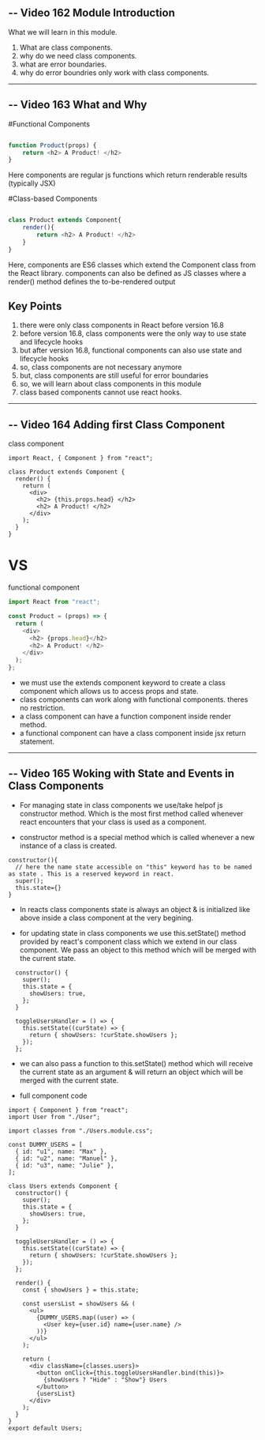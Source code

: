 ## -- Video 162 Module Introduction

What we will learn in this module.

1. What are class components.
2. why do we need class components.
3. what are error boundaries.
4. why do error boundries only work with class components.

---

## -- Video 163 What and Why

#Functional Components

```Javascript

function Product(props) {
    return <h2> A Product! </h2>
}

```

Here components are regular js functions which return renderable results (typically JSX)

#Class-based Components

```Javascript

class Product extends Component{
    render(){
        return <h2> A Product! </h2>
    }
}

```

Here, components are ES6 classes which extend the Component class from the React library.
components can also be defined as JS classes where a render() method defines the to-be-rendered output

## Key Points

1. there were only class components in React before version 16.8
2. before version 16.8, class components were the only way to use state and lifecycle hooks
3. but after version 16.8, functional components can also use state and lifecycle hooks
4. so, class components are not necessary anymore
5. but, class components are still useful for error boundaries
6. so, we will learn about class components in this module
7. class based components cannot use react hooks.

---

## -- Video 164 Adding first Class Component

class component

```JSX
import React, { Component } from "react";

class Product extends Component {
  render() {
    return (
      <div>
        <h2> {this.props.head} </h2>
        <h2> A Product! </h2>
      </div>
    );
  }
}
```

# VS

functional component

```javascript
import React from "react";

const Product = (props) => {
  return (
    <div>
      <h2> {props.head}</h2>
      <h2> A Product! </h2>
    </div>
  );
};
```

- we must use the extends component keyword to create a class component which allows us to access props and state.
- class components can work along with functional components. theres no restriction.
- a class component can have a function component inside render method.
- a functional component can have a class component inside jsx return statement.

---

## -- Video 165 Woking with State and Events in Class Components

- For managing state in class components we use/take helpof js constructor method. Which is the most first method called whenever react encounters that your class is used as a component.

- constructor method is a special method which is called whenever a new instance of a class is created.

```JSX
constructor(){
  // here the name state accessible on "this" keyword has to be named as state . This is a reserved keyword in react.
  super();
  this.state={}
}
```

- In reacts class components state is always an object & is initialized like above inside a class component at the very begining.

- for updating state in class components we use this.setState() method provided by react's component class which we extend in our class component. We pass an object to this method which will be merged with the current state.

```Jsx
  constructor() {
    super();
    this.state = {
      showUsers: true,
    };
  }

  toggleUsersHandler = () => {
    this.setState((curState) => {
      return { showUsers: !curState.showUsers };
    });
  };
```

- we can also pass a function to this.setState() method which will receive the current state as an argument & will return an object which will be merged with the current state.

- full component code

```JSX
import { Component } from "react";
import User from "./User";

import classes from "./Users.module.css";

const DUMMY_USERS = [
  { id: "u1", name: "Max" },
  { id: "u2", name: "Manuel" },
  { id: "u3", name: "Julie" },
];

class Users extends Component {
  constructor() {
    super();
    this.state = {
      showUsers: true,
    };
  }

  toggleUsersHandler = () => {
    this.setState((curState) => {
      return { showUsers: !curState.showUsers };
    });
  };

  render() {
    const { showUsers } = this.state;

    const usersList = showUsers && (
      <ul>
        {DUMMY_USERS.map((user) => (
          <User key={user.id} name={user.name} />
        ))}
      </ul>
    );

    return (
      <div className={classes.users}>
        <button onClick={this.toggleUsersHandler.bind(this)}>
          {showUsers ? "Hide" : "Show"} Users
        </button>
        {usersList}
      </div>
    );
  }
}
export default Users;
```
